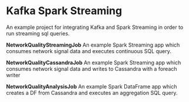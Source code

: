 # Kafka Spark Streaming 
An example project for integrating Kafka and Spark Streaming in order to run streaming sql queries. 

**NetworkQualityStreamingJob**
An example Spark Streaming app which consumes network signal data and executes continuous SQL query.

**NetworkQualityCassandraJob**
An example Spark Streaming app which consumes network signal data and writes to Cassandra with a foreach writer

**NetworkQualityAnalysisJob**
An example Spark DataFrame app which creates a DF from Cassandra and executes an aggregation SQL query.
 